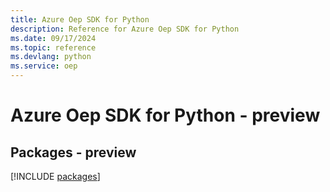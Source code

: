 ```yaml
---
title: Azure Oep SDK for Python
description: Reference for Azure Oep SDK for Python
ms.date: 09/17/2024
ms.topic: reference
ms.devlang: python
ms.service: oep
---
```

# Azure Oep SDK for Python - preview
## Packages - preview
[!INCLUDE [packages](oep-index.md)]